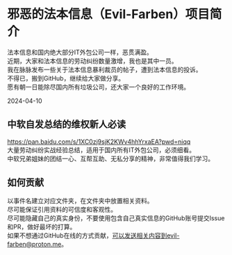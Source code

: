 # 邪恶的法本信息（Evil-Farben）项目简介
法本信息和国内绝大部分IT外包公司一样，恶贯满盈。  
近期，大家和法本信息的劳动纠纷数量激增，我也是其中一员。  
我在脉脉发布一些关于法本信息暴利裁员的帖子，遭到法本信息的投诉。  
不得已，搬到GitHub，继续给大家做分享。  
愿有朝一日能除尽国内所有垃圾公司，还大家一个良好的工作环境。  

2024-04-10

## 中软自发总结的维权新人必读
https://pan.baidu.com/s/1XC0zj9sjK2KWv4hhYrxaEA?pwd=niqq  
大量劳动纠纷实战经验总结，适用于国内所有IT外包公司，必须细看。  
中软兄弟姐妹的团结一心、互帮互助、无私分享的精神，非常值得我们学习。

## 如何贡献
以事件名建立对应文件夹，在文件夹中放置相关资料。  
尽可能保证引用资料的可信度和客观性。  
尽可能隐藏自己的真实身份，不要使用包含自己真实信息的GitHub账号提交Issue和PR，做好最坏的打算。  
如果不想通过GitHub在线的方式贡献，可以发送相关内容到evil-farben@proton.me。

